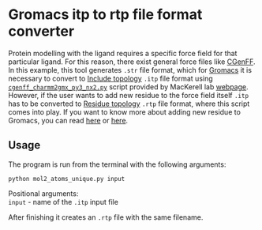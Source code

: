 # Gromacs itp to rtp file format converter

Protein modelling with the ligand requires a specific force field for that particular ligand.
For this reason, there exist general force files like [CGenFF](https://cgenff.umaryland.edu/). In this example, this tool generates `.str` file format, which for [Gromacs](https://www.gromacs.org/) it is necessary to convert to [Include topology](https://manual.gromacs.org/documentation/current/reference-manual/file-formats.html#itp)
`.itp` file format using [`cgenff_charmm2gmx_py3_nx2.py`](https://d1s1ntegrator.github.io/cgenff_charmm2gmx_py3_nx2.py)
script provided by MacKerell lab [webpage](https://www.charmm.org/archive/charmm/resources/charmm-force-fields/).
However, if the user wants to add new residue to the force field itself `.itp` has to be converted to [Residue topology](https://manual.gromacs.org/documentation/current/reference-manual/file-formats.html#rtp)
`.rtp` file format, where this script comes into play.
If you want to know more about adding new residue to Gromacs, you can read [here](https://www.researchgate.net/publication/323226378_Bonded_Force_Constant_Derivation_of_Lysine-Arginine_Cross-linked_Advanced_Glycation_End-Products)
or [here](https://manual.gromacs.org/current/how-to/topology.html).

## Usage

The program is run from the terminal with the following arguments:
```
python mol2_atoms_unique.py input
```

Positional arguments:<br />
`input` - name of the `.itp` input file<br />

After finishing it creates an `.rtp` file with the same filename.